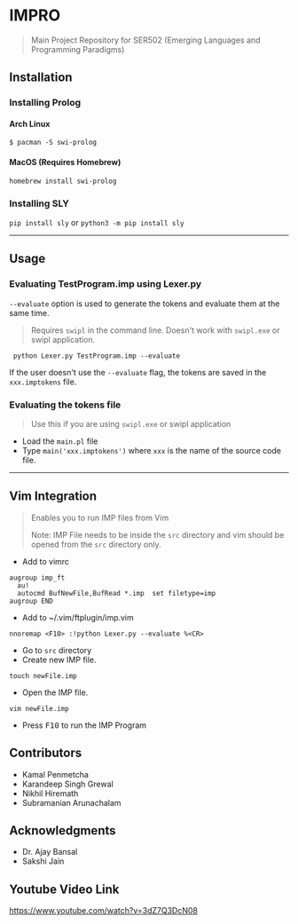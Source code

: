 # IMPRO
> Main Project Repository for SER502 (Emerging Languages and Programming Paradigms)

## Installation
### Installing Prolog
#### Arch Linux
```
$ pacman -S swi-prolog
```
#### MacOS (Requires Homebrew)
```
homebrew install swi-prolog
```

### Installing SLY
`pip install sly` or `python3 -m pip install sly`

---

## Usage
### Evaluating TestProgram.imp using Lexer.py
`--evaluate` option is used to generate the tokens and evaluate them at the same time.
> Requires `swipl` in the command line. Doesn't work with `swipl.exe` or swipl application.
```
 python Lexer.py TestProgram.imp --evaluate
```

If the user doesn't use the `--evaluate` flag, the tokens are saved in the `xxx.imptokens` file.

### Evaluating the tokens file
> Use this if you are using `swipl.exe` or swipl application
- Load the `main.pl` file
- Type `main('xxx.imptokens')` where `xxx` is the name of the source code file.

---

## Vim Integration
> Enables you to run IMP files from Vim
> 
> Note: IMP File needs to be inside the `src` directory and vim should be opened from the `src` directory only.
- Add to vimrc
```
augroup imp_ft
  au!
  autocmd BufNewFile,BufRead *.imp  set filetype=imp
augroup END
```

- Add to ~/.vim/ftplugin/imp.vim
```
nnoremap <F10> :!python Lexer.py --evaluate %<CR>
```
- Go to `src` directory
- Create new IMP file. 
```
touch newFile.imp
```
- Open the IMP file. 
```
vim newFile.imp
```
- Press <kbd>F10</kbd> to run the IMP Program


## Contributors
- Kamal Penmetcha
- Karandeep Singh Grewal
- Nikhil Hiremath
- Subramanian Arunachalam

## Acknowledgments
- Dr. Ajay Bansal
- Sakshi Jain

## Youtube Video Link
https://www.youtube.com/watch?v=3dZ7Q3DcN08
